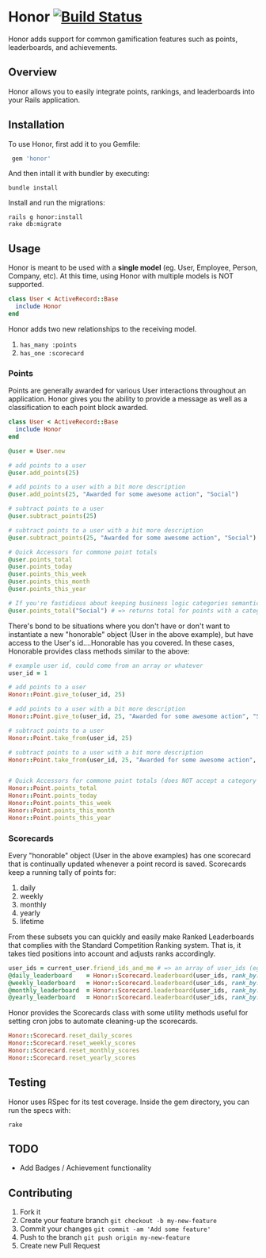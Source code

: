 # Honor [![Build Status](https://travis-ci.org/jrmyward/honor.png?branch=master)](https://travis-ci.org/jrmyward/honor)

Honor adds support for common gamification features such as points, leaderboards, and achievements.

## Overview

Honor allows you to easily integrate points, rankings, and leaderboards into your Rails application.

## Installation

To use Honor, first add it to you Gemfile:

```ruby
 gem 'honor'
```

And then intall it with bundler by executing:

```shell
bundle install
```

Install and run the migrations:

```shell
rails g honor:install
rake db:migrate
```

## Usage

Honor is meant to be used with a **single model** (eg. User, Employee, Person, Company, etc). At this time, using Honor with multiple models is NOT supported.

```ruby
class User < ActiveRecord::Base
  include Honor
end
```

Honor adds two new relationships to the receiving model.

1. `has_many :points`
2. `has_one :scorecard`

### Points

Points are generally awarded for various User interactions throughout an application. Honor gives you the ability to provide a message as well as a classification to each point block awarded.

```ruby
class User < ActiveRecord::Base
  include Honor
end

@user = User.new

# add points to a user
@user.add_points(25)

# add points to a user with a bit more description
@user.add_points(25, "Awarded for some awesome action", "Social")

# subtract points to a user
@user.subtract_points(25)

# subtract points to a user with a bit more description
@user.subtract_points(25, "Awarded for some awesome action", "Social")

# Quick Accessors for commone point totals
@user.points_total
@user.points_today
@user.points_this_week
@user.points_this_month
@user.points_this_year

# If you're fastidious about keeping business logic categories semantic (same case, same spelling, etc), then you can easily total points for a given point category by passing a string representing the category into any of the accessors above:
@user.points_total("Social") # => returns total for points with a category matcing "Social"

```

There's bond to be situations where you don't have or don't want to instantiate a new "honorable" object (User in the above example), but have access to the User's id....Honorable has you covered. In these cases, Honorable provides class methods similar to the above:

```ruby
# example user id, could come from an array or whatever
user_id = 1

# add points to a user
Honor::Point.give_to(user_id, 25)

# add points to a user with a bit more description
Honor::Point.give_to(user_id, 25, "Awarded for some awesome action", "Social")

# subtract points to a user
Honor::Point.take_from(user_id, 25)

# subtract points to a user with a bit more description
Honor::Point.take_from(user_id, 25, "Awarded for some awesome action", "Social")


# Quick Accessors for commone point totals (does NOT accept a category at this time)
Honor::Point.points_total
Honor::Point.points_today
Honor::Point.points_this_week
Honor::Point.points_this_month
Honor::Point.points_this_year

```

### Scorecards

Every "honorable" object (User in the above examples) has one scorecard that is continually updated whenever a point record is saved. Scorecards keep a running tally of points for:

1. daily
2. weekly
3. monthly
4. yearly
5. lifetime

From these subsets you can quickly and easily make Ranked Leaderboards that complies with the Standard Competition Ranking system. That is, it takes tied positions into account and adjusts ranks accordingly.

```ruby
user_ids = current_user.friend_ids_and_me # => an array of user_ids (eg. [1, 5, 2, 23])
@daily_leaderboard    = Honor::Scorecard.leaderboard(user_ids, rank_by: 'daily', sort_direction: 'desc')
@weekly_leaderboard   = Honor::Scorecard.leaderboard(user_ids, rank_by: 'weekly', sort_direction: 'desc')
@monthly_leaderboard  = Honor::Scorecard.leaderboard(user_ids, rank_by: 'monthly', sort_direction: 'desc')
@yearly_leaderboard   = Honor::Scorecard.leaderboard(user_ids, rank_by: 'yearly', sort_direction: 'desc')
```

Honor provides the Scorecards class with some utility methods useful for setting cron jobs to automate cleaning-up the scorecards.

```ruby
Honor::Scorecard.reset_daily_scores
Honor::Scorecard.reset_weekly_scores
Honor::Scorecard.reset_monthly_scores
Honor::Scorecard.reset_yearly_scores
```

## Testing

Honor uses RSpec for its test coverage. Inside the gem directory, you can run the specs with:

```shell
rake
```

## TODO

- Add Badges / Achievement functionality

## Contributing

1. Fork it
2. Create your feature branch `git checkout -b my-new-feature`
3. Commit your changes `git commit -am 'Add some feature'`
4. Push to the branch `git push origin my-new-feature`
5. Create new Pull Request
